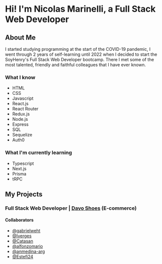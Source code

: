 # Hi! I'm Nicolas Marinelli, a Full Stack Web Developer

## About Me

I started studying programming at the start of the COVID-19 pandemic, I went through 2 years of self-learning until 2022 when I decided to start the SoyHenry's Full Stack Web Developer bootcamp. There I met some of the most talented, friendly and faithful colleagues that I have ever known.

### What I know
- HTML
- CSS
- Javascript
- React.js
- React Router
- Redux.js
- Node.js
- Express
- SQL
- Sequelize
- Auth0


### What I'm currently learning
- Typescript
- Next.js
- Prisma
- tRPC

## My Projects

### Full Stack Web Developer | [Davo Shoes](https://henry-final-project.vercel.app) (E-commerce)
#### Collaborators
- [@gabrielweht](https://github.com/gabrielweht) 
- [@Iverges](https://github.com/lrverges) 
- [@Catasan](https://github.com/Catasan) 
- [@alfonzomario](https://github.com/alfonzomario)
- [@anmedina-arg](https://github.com/anmedina-arg)
- [@Estefi24](https://github.com/Estefi24)

